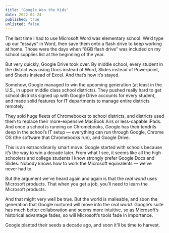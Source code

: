 ```yaml
---
title: "Google Won the Kids"
date: 2022-04-24
published: true
unlisted: false
---
```


The last time I had to use Microsoft Word was elementary school. We’d type up our “essays” in Word, then save them onto a flash drive to keep working at home. Those were the days when “8GB flash drive” was included on my school supplies list at the beginning of the year.

But very quickly, Google Drive took over. By middle school, every student in the district was using Docs instead of Word, Slides instead of Powerpoint, and Sheets instead of Excel. And that’s how it’s stayed.

Somehow, Google managed to win the upcoming generation (at least in the U.S., in upper middle class school districts). They pushed really hard to get school districts signed up with Google Drive accounts for every student, and made solid features for IT departments to manage entire districts remotely.

They sold huge fleets of Chromebooks to school districts, and districts used them to replace their more-expensive MacBook Airs or less-capable iPads. And once a school is running on Chromebooks, Google has their tendrils deep in the school’s IT setup — everything can run through Google, Chrome OS (the software that Chromebooks run), and Google Drive.

This is an extraordinarily smart move. Google started with schools because it’s the way to win a decade later. From what I see, it seems like all the high schoolers and college students I know strongly prefer Google Docs and Slides. Nobody knows how to work the Microsoft equivalents — we’ve never had to.

But the argument we’ve heard again and again is that the _real world_ uses Microsoft products. That when you get a job, you’ll need to learn the Microsoft products.

And that might very well be true. But the world is malleable, and soon the generation that Google nurtured will move into the _real world._ Google’s suite has much better collaboration and seems more intuitive, so as Microsoft’s historical advantage fades, so will Microsoft’s tools fade in importance.

Google planted their seeds a decade ago, and soon it’ll be time to harvest.
